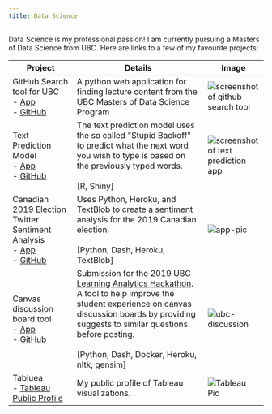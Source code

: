 ```yaml
---
title: Data Science
---
```


Data Science is my professional passion! I am currently pursuing a Masters of Data Science from UBC. Here are links to a few of my favourite projects:

| Project                                                      | Details                                                      | Image                                                        |
| ------------------------------------------------------------ | ------------------------------------------------------------ | ------------------------------------------------------------ |
| GitHub Search tool for UBC<br />- [App](https://ubc-mds-github-search.herokuapp.com/)<br />- [GitHub](https://github.com/SamEdwardes/ubc-mds-github-search) | A python web application for finding lecture content from the UBC Masters of Data Science Program | ![screenshot of github search tool](https://imgur.com/VxdPOVl.png) |
| Text Prediction Model<br />- [App](https://samedwardes.shinyapps.io/text-prediction-model/)<br />- [GitHub](https://github.com/SamEdwardes/predictive-text-model-swift-key) | The text prediction model uses the so called "Stupid Backoff" to predict what the next word you wish to type is based on the previously typed words. <br /><br />[R, Shiny] | ![screenshot of text prediction app](https://i.imgur.com/igWgVTk.png) |
| Canadian 2019 Election Twitter Sentiment Analysis<br /> - [App](https://cdn-election-sent-app.herokuapp.com/)  <br />- [GitHub](https://github.com/SamEdwardes/sentiment-cdn-election) | Uses Python, Heroku, and TextBlob to create a sentiment analysis for the 2019 Canadian election.<br /><br />[Python, Dash, Heroku, TextBlob] | ![app-pic](https://imgur.com/Ya2cJJz.png)                    |
| Canvas discussion board tool<br />- [App](https://ubc-canvas-discussion-board.herokuapp.com/)<br />- [GitHub](https://github.com/SamEdwardes/MDS_Learning_Analytics)<br /> | Submission for the 2019 UBC [Learning Analytics Hackathon](https://learninganalytics.ubc.ca/for-students/hackathons/). A tool to help improve the student experience on canvas discussion boards by providing suggests to similar questions before posting.<br /><br />[Python, Dash, Docker, Heroku, nltk, gensim] | ![ubc-discussion](https://imgur.com/nLo6k5w.png)             |
| Tabluea<br />- [Tableau Public Profile](https://public.tableau.com/profile/sam.edwardes#!/) | My public profile of Tableau visualizations.                 | ![Tableau Pic](https://i.imgur.com/lxHkIfN.png)              |